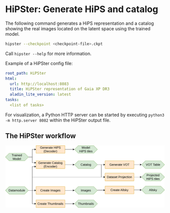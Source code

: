 # HiPSter: Generate HiPS and catalog

The following command generates a HiPS representation and a catalog showing the real images located
on the latent space using the trained model.


```bash
hipster --checkpoint <checkpoint-file>.ckpt
```

Call `hipster --help` for more information.

Example of a HiPSter config file:
```yaml
root_path: HiPSter
html:
  url: http://localhost:8083
  title: HiPSter representation of Gaia XP DR3
  aladin_lite_version: latest
tasks:
  <list of tasks>
```

For visualization, a Python HTTP server can be started by executing `python3 -m http.server 8082` within the HiPSter output file.


## The HiPSter workflow

![](assets/HiPSter_workflow.svg)
